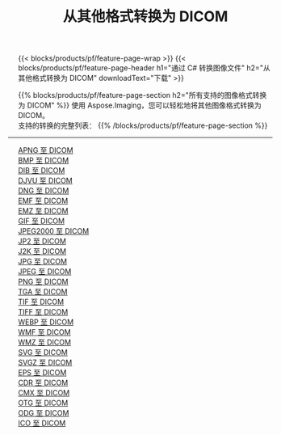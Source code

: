 ﻿---
title: 从其他格式转换为 DICOM 
weight: 3920
url: /zh-hans/java/conversion/to/dicom 
lang: zh-hans
langdirlevel: 2
locales: zh-hans,ja,it,ru,de,es,fr,nl,id,lt,pl,pt,vi,tr,ko,zh-hant,ar,hi,th,sv,cs,uk,he
description: 使用 Aspose.Imaging，您可以轻松地将其他格式转换为 DICOM
---

{{< blocks/products/pf/feature-page-wrap >}}
{{< blocks/products/pf/feature-page-header h1="通过 C# 转换图像文件" h2="从其他格式转换为 DICOM" downloadText="下载" >}}


{{% blocks/products/pf/feature-page-section  h2="所有支持的图像格式转换为 DICOM" %}}
使用 Aspose.Imaging，您可以轻松地将其他图像格式转换为 DICOM。
<br/>
支持的转换的完整列表：
{{% /blocks/products/pf/feature-page-section %}}
<div class="container-fluid productfamilypage bg-gray">
    <div class="convertypes bg-gray agp-content section">
        <div class="container">
		<hr style="margin-left:-20px;"/>
		<div class="row other-converters">
		    <div class='col-md-2 other-converter remove-lp remove-rp'><a href="/imaging/zh-hans/java/conversion/apng-to-dicom" >APNG 至 DICOM</a></div>
<div class='col-md-2 other-converter remove-lp remove-rp'><a href="/imaging/zh-hans/java/conversion/bmp-to-dicom" >BMP 至 DICOM</a></div>
<div class='col-md-2 other-converter remove-lp remove-rp'><a href="/imaging/zh-hans/java/conversion/dib-to-dicom" >DIB 至 DICOM</a></div>
<div class='col-md-2 other-converter remove-lp remove-rp'><a href="/imaging/zh-hans/java/conversion/djvu-to-dicom" >DJVU 至 DICOM</a></div>
<div class='col-md-2 other-converter remove-lp remove-rp'><a href="/imaging/zh-hans/java/conversion/dng-to-dicom" >DNG 至 DICOM</a></div>
<div class='col-md-2 other-converter remove-lp remove-rp'><a href="/imaging/zh-hans/java/conversion/emf-to-dicom" >EMF 至 DICOM</a></div>
<div class='col-md-2 other-converter remove-lp remove-rp'><a href="/imaging/zh-hans/java/conversion/emz-to-dicom" >EMZ 至 DICOM</a></div>
<div class='col-md-2 other-converter remove-lp remove-rp'><a href="/imaging/zh-hans/java/conversion/gif-to-dicom" >GIF 至 DICOM</a></div>
<div class='col-md-2 other-converter remove-lp remove-rp'><a href="/imaging/zh-hans/java/conversion/jpeg2000-to-dicom" >JPEG2000 至 DICOM</a></div>
<div class='col-md-2 other-converter remove-lp remove-rp'><a href="/imaging/zh-hans/java/conversion/jp2-to-dicom" >JP2 至 DICOM</a></div>
<div class='col-md-2 other-converter remove-lp remove-rp'><a href="/imaging/zh-hans/java/conversion/j2k-to-dicom" >J2K 至 DICOM</a></div>
<div class='col-md-2 other-converter remove-lp remove-rp'><a href="/imaging/zh-hans/java/conversion/jpg-to-dicom" >JPG 至 DICOM</a></div>
<div class='col-md-2 other-converter remove-lp remove-rp'><a href="/imaging/zh-hans/java/conversion/jpeg-to-dicom" >JPEG 至 DICOM</a></div>
<div class='col-md-2 other-converter remove-lp remove-rp'><a href="/imaging/zh-hans/java/conversion/png-to-dicom" >PNG 至 DICOM</a></div>
<div class='col-md-2 other-converter remove-lp remove-rp'><a href="/imaging/zh-hans/java/conversion/tga-to-dicom" >TGA 至 DICOM</a></div>
<div class='col-md-2 other-converter remove-lp remove-rp'><a href="/imaging/zh-hans/java/conversion/tif-to-dicom" >TIF 至 DICOM</a></div>
<div class='col-md-2 other-converter remove-lp remove-rp'><a href="/imaging/zh-hans/java/conversion/tiff-to-dicom" >TIFF 至 DICOM</a></div>
<div class='col-md-2 other-converter remove-lp remove-rp'><a href="/imaging/zh-hans/java/conversion/webp-to-dicom" >WEBP 至 DICOM</a></div>
<div class='col-md-2 other-converter remove-lp remove-rp'><a href="/imaging/zh-hans/java/conversion/wmf-to-dicom" >WMF 至 DICOM</a></div>
<div class='col-md-2 other-converter remove-lp remove-rp'><a href="/imaging/zh-hans/java/conversion/wmz-to-dicom" >WMZ 至 DICOM</a></div>
<div class='col-md-2 other-converter remove-lp remove-rp'><a href="/imaging/zh-hans/java/conversion/svg-to-dicom" >SVG 至 DICOM</a></div>
<div class='col-md-2 other-converter remove-lp remove-rp'><a href="/imaging/zh-hans/java/conversion/svgz-to-dicom" >SVGZ 至 DICOM</a></div>
<div class='col-md-2 other-converter remove-lp remove-rp'><a href="/imaging/zh-hans/java/conversion/eps-to-dicom" >EPS 至 DICOM</a></div>
<div class='col-md-2 other-converter remove-lp remove-rp'><a href="/imaging/zh-hans/java/conversion/cdr-to-dicom" >CDR 至 DICOM</a></div>
<div class='col-md-2 other-converter remove-lp remove-rp'><a href="/imaging/zh-hans/java/conversion/cmx-to-dicom" >CMX 至 DICOM</a></div>
<div class='col-md-2 other-converter remove-lp remove-rp'><a href="/imaging/zh-hans/java/conversion/otg-to-dicom" >OTG 至 DICOM</a></div>
<div class='col-md-2 other-converter remove-lp remove-rp'><a href="/imaging/zh-hans/java/conversion/odg-to-dicom" >ODG 至 DICOM</a></div>
<div class='col-md-2 other-converter remove-lp remove-rp'><a href="/imaging/zh-hans/java/conversion/ico-to-dicom" >ICO 至 DICOM</a></div>
                </div>
        </div>
    </div>
</div>
<br/>

